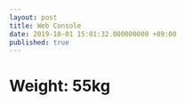 ```yaml
---
layout: post
title: Web Console
date: 2019-10-01 15:01:32.000000000 +09:00
published: true
---
```


# Weight: 55kg





